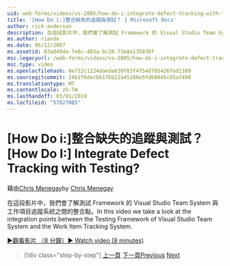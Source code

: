 ```yaml
---
uid: web-forms/videos/vs-2005/how-do-i-integrate-defect-tracking-with-testing
title: '[How Do i:]整合缺失的追蹤與測試？ | Microsoft Docs'
author: rick-anderson
description: 在這段影片中，我們會了解測試 Framework 的 Visual Studio Team System 與工作項目追蹤系統之間的整合點。
ms.author: riande
ms.date: 06/12/2007
ms.assetid: 83a849da-fe6c-483a-bc26-73e8a135830f
msc.legacyurl: /web-forms/videos/vs-2005/how-do-i-integrate-defect-tracking-with-testing
msc.type: video
ms.openlocfilehash: 8e712c1224daede630f83f4754d785426fed1389
ms.sourcegitcommit: 24b1f6decbb17bb22a45166e5fdb0845c65af498
ms.translationtype: MT
ms.contentlocale: zh-TW
ms.lasthandoff: 03/01/2019
ms.locfileid: "57027085"
---
```

<a name="how-do-i-integrate-defect-tracking-with-testing"></a><span data-ttu-id="c614a-104">[How Do i:]整合缺失的追蹤與測試？</span><span class="sxs-lookup"><span data-stu-id="c614a-104">[How Do I:] Integrate Defect Tracking with Testing?</span></span>
====================
<span data-ttu-id="c614a-105">藉由[Chris Menegay](https://twitter.com/CMenegay)</span><span class="sxs-lookup"><span data-stu-id="c614a-105">by [Chris Menegay](https://twitter.com/CMenegay)</span></span>

<span data-ttu-id="c614a-106">在這段影片中，我們會了解測試 Framework 的 Visual Studio Team System 與工作項目追蹤系統之間的整合點。</span><span class="sxs-lookup"><span data-stu-id="c614a-106">In this video we take a look at the integration points between the Testing Framework of Visual Studio Team System and the Work Item Tracking System.</span></span>

[<span data-ttu-id="c614a-107">&#9654;觀看影片 （8 分鐘）</span><span class="sxs-lookup"><span data-stu-id="c614a-107">&#9654; Watch video (8 minutes)</span></span>](https://channel9.msdn.com/Blogs/ASP-NET-Site-Videos/how-do-i-integrate-defect-tracking-with-testing)

> [!div class="step-by-step"]
> <span data-ttu-id="c614a-108">[上一頁](the-effects-of-viewstate.md)
> [下一頁](how-do-i-create-my-own-bug-work-item.md)</span><span class="sxs-lookup"><span data-stu-id="c614a-108">[Previous](the-effects-of-viewstate.md)
[Next](how-do-i-create-my-own-bug-work-item.md)</span></span>
